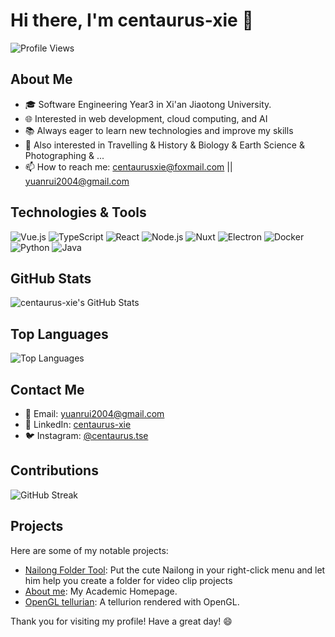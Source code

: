 <!---
centaurus-xie/centaurus-xie is a ✨ special ✨ repository because its `README.md` (this file) appears on your GitHub profile.
You can click the Preview link to take a look at your changes.
--->
# Hi there, I'm centaurus-xie 👋

![Profile Views](https://komarev.com/ghpvc/?username=centaurus-xie&color=blue)

## About Me

- 🎓 Software Engineering Year3 in Xi'an Jiaotong University.
- 🌐 Interested in web development, cloud computing, and AI
- 📚 Always eager to learn new technologies and improve my skills
- 👀 Also interested in Travelling & History & Biology & Earth Science & Photographing & ...
- 📫 How to reach me: centaurusxie@foxmail.com || yuanrui2004@gmail.com

## Technologies & Tools

![Vue.js](https://img.shields.io/badge/-Vue.js-333333?style=flat&logo=vuedotjs)
![TypeScript](https://img.shields.io/badge/-TypeScript-333333?style=flat&logo=typescript)
![React](https://img.shields.io/badge/-React-333333?style=flat&logo=react)
![Node.js](https://img.shields.io/badge/-Node.js-333333?style=flat&logo=node.js)
![Nuxt](https://img.shields.io/badge/-Nuxt-333333?style=flat&logo=nuxt)
![Electron](https://img.shields.io/badge/-Electron-333333?style=flat&logo=electron)
![Docker](https://img.shields.io/badge/-Docker-333333?style=flat&logo=docker)
![Python](https://img.shields.io/badge/-Python-333333?style=flat&logo=python)
![Java](https://img.shields.io/badge/-Java-333333?style=flat&logo=java)

## GitHub Stats

![centaurus-xie's GitHub Stats](https://github-readme-stats.vercel.app/api?username=centaurus-xie&show_icons=true&theme=radical)

## Top Languages

![Top Languages](https://github-readme-stats.vercel.app/api/top-langs/?username=centaurus-xie&layout=compact&theme=radical)

## Contact Me

- 📧 Email: [yuanrui2004@gmail.com](mailto:centaurusxie@gmail.com)
- 💼 LinkedIn: [centaurus-xie](https://www.linkedin.com/in/centaurus-xie/)
- 🐦 Instagram: [@centaurus.tse](https://www.instagram.com/centaurus.tse)

## Contributions

![GitHub Streak](https://github-readme-streak-stats.herokuapp.com/?user=centaurus-xie&theme=radical)

## Projects

Here are some of my notable projects:

- [Nailong Folder Tool](https://github.com/centaurus-xie/Nailong-Folder-Tool): Put the cute Nailong in your right-click menu and let him help you create a folder for video clip projects
- [About me](https://github.com/centaurus-xie/centaurus-xie.github.io): My Academic Homepage.
- [OpenGL tellurian](https://github.com/centaurus-xie/OpenGL_Tellurion): A tellurion rendered with OpenGL.

<!---## Support My Work

If you like my work, consider buying me a coffee!

[![Buy Me A Coffee](https://img.shields.io/badge/Buy%20me%20a%20coffee-%23FFDD00?style=flat&logo=buy-me-a-coffee)](https://www.buymeacoffee.com/centaurusxie)--->

Thank you for visiting my profile! Have a great day! 😄
